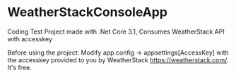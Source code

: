 # WeatherStackConsoleApp
Coding Test Project made with .Net Core 3.1, Consumes WeatherStack API with accesskey

Before using the project:
Modify app.config -> appsettings[AccessKey] with the accesskey provided to you by WeatherStack https://weatherstack.com/. It's free.
